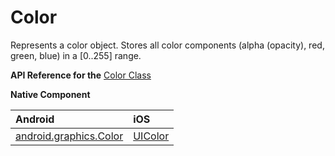 # Color

Represents a color object. Stores all color components (alpha (opacity), red, green, blue) in a [0..255] range.

**API Reference for the** [Color Class](https://docs.nativescript.org/api-reference/classes/_color_.color.html)

**Native Component**

| Android               | iOS      |
|:----------------------|:---------|
| [android.graphics.Color](https://developer.android.com/reference/android/graphics/Color.html) | [UIColor](https://developer.apple.com/reference/uikit/uicolor) | 
